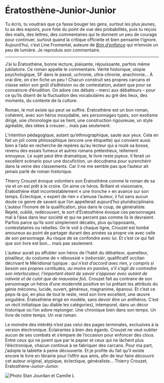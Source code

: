 # Ératosthène-Junior-Junior

Tu écris, tu voudrais que ça fasse bouger les gens, surtout les plus jeunes, tu as des espoirs, pure folie du point de vue des probabilités, puis tu reçois des mails, des lettres, des commentaires qui te donnent un peu de courage pour continuer, surtout quand la critique officielle et bien pensante t’ignore. Aujourd’hui, c’est Line Fromental, auteure de [*Brin d’enfance*](http://www.biblioblog.fr/post/2010/07/30/Brins-d-enfance-Line-Fromental) qui m’envoie un peu de lumière. Je reproduis son commentaire.<span id="more-37451"></span>

---

J’ai lu Ératosthène, bonne lecture, plaisante, réjouissante, parfois même jubilatoire. Ce roman appelle le commentaire. Vérité historique, utopie psychologique, SF dans le passé, uchronie, ultra-chronie, anachronie… À vrai dire, on s’en fiche un peu ! Chacun construit ses propres carcans et classe selon son goût d’adhésion ou de contestation, autant que pour se convaincre d’érudition. On adore ces débats – merci aux débatteurs – pour ce qu’ils disent de la fluctuation des vocabulaires au gré des lieux, des moments, du contexte de la culture.

Roman, le mot existe qui peut se suffire. Ératosthène est un bon roman, cohérent, avec son héros inoxydable, ses personnages typés, son exotisme dirigé, une chronologie qui se tient, une construction rigoureuse, un style agréable, des idées à creuser… mais pas seulement.

L’intention pédagogique, autant qu’ethnographique, saute aux yeux. Cela en fait un joli conte philosophique (encore une étiquette) qui convient aussi bien à l’ado en recherche de repères qu’au lecteur qui a roulé sa bosse, revenu des essais fumeux et autres romans prétentieux, tellement ennuyeux. Le sujet peut être dramatique, le livre reste joyeux. Il ferait un excellent scénario pour une docufiction, un docudrama pour surenchérir dans la veine des classements. Car il ne me semble pas que l’auteur ait jamais parlé de roman historique.

Thierry Crouzet évoque volontiers son Ératosthène comme le roman de sa vie et on est prêt à le croire. On aime ce héros. Brillant et visionnaire, Ératosthène était incontestablement « une tronche » en avance sur son temps. Éclectique, « expert de rien » s’amuse l’auteur, il fut sans aucun doute ce genre de savant que l’on appellerait aujourd’hui pluridisciplinaire. L’auteur l’honore de la qualification, plus dans le coup, de généraliste. Rejeté, oublié, redécouvert, le sort d’Ératosthène évoque ces personnages mal à l’aise dans leur société et qui ne percent pas comme ils le devraient. Parfois parce qu’ils sont simplement décalés, plus qu’opposants, contestataires ou rebelles. On le voit à chaque ligne, Crouzet est tombé amoureux au point de partager durant des années sa propre vie avec celle de son personnage. Au risque de se confondre avec lui. Et c’est ce qui fait que son livre est bon… mais pas seulement.

L’auteur aurait pu affubler son héros de l’habit du débatteur, querelleur, pinailleur, du costume de « réboussié » (*reborsièr*, qualificatif occitan décrivant le Méridional typique : *qui n’est d’accord avec rien, y compris si besoin ses propres certitudes, au moins en paroles, s’il s’agit de contredire son interlocuteur, l’important étant de savoir s’opposer avec autant de naïveté et de culot que de mauvaise foi*). Crouzet fait au contraire de son personnage un héros d’une modernité positive en lui prêtant les attributs du génie méconnu, lucide, ouvert, généreux, magnanime, épanoui. Et c’est ce peps-là qui, en plus de tout le reste, rend son livre excellent, une œuvre singulière. Ératosthène érigé en modèle, sans devoir être un antihéros. C’est un récit initiatique (au diable les catégories), intemporel, dans un décor historique où l’on adore replonger. Une chronique bien dans son temps. Un livre de notre temps. Un vrai roman.

Le moindre des intérêts n’est pas celui des pages terminales, exclusives à la version électronique. Éclairantes à bien des égards. Crouzet ne veut oublier aucun de ses combats et s’empare de l’occasion pour enfoncer des clous. Entre ceux qui ne jurent que par le papier et ceux qui ne lâchent plus l’électronique, chacun continue à se fabriquer des carcans. Pour ma part, j’adopte la tablette à peine découverte. Et je profite du fait qu’il existe encore le livre en librairie pour l’offrir aux amis, afin de leur faire découvrir cet auteur original, atypique, éclectique, généraliste… Thierry Crouzet, Ératosthène-Junior-Junior.

![Photo Stan Jourdan et Camille L](https://tcrouzet.com/images_tc/2014/10/stan-panthe.jpg)